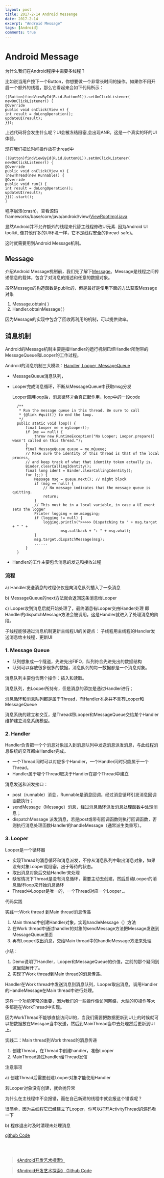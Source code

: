 ```yaml
---
layout: post
title: 2017-2-14 Android Messenge
date: 2017-2-14
excerpt: "Android Message"
tags: [Android]
comments: true
---
```


# Android Message

为什么我们在Android程序中需要多线程？

比如说当用户按下一个Button，你想要做一个非常长时间的操作。如果你不用开启一个额外的线程，那么它看起来会如下代码所示：
    
    ((Button)findViewById(R.id.Button01)).setOnClickListener( 
    newOnClickListener() {
    @Override
    public void onClick(View v) {
    int result = doLongOperation();
    updateUI(result);
    }});

上述代码将会发生什么呢？UI会被冻结阻塞,会出现ANR。这是一个真实的坏的UI体验。

现在我们把长时间操作放在thread中

    ((Button)findViewById(R.id.Button01)).setOnClickListener(
    newOnClickListener() {
    @Override
    public void onClick(View v) {
    (newThread(new Runnable() {
    @Override
    public void run() {
    int result = doLongOperation();
    updateUI(result);
    }})).start();
    }

程序崩溃(crash)，查看源码frameworks/base/core/java/android/view/[ViewRootImpl.java](https://android.googlesource.com/platform/frameworks/base/+/android-7.1.1_r22/core/java/android/view/ViewRootImpl.java)

显然Android并不允许额外的线程来代替主线程修改UI元素. 因为Android UI toolkit, 像其他许多的UI环境一样，它不是线程安全的(hread-safe)。

这时就需要用到Android Message机制。

## Message

介绍Android Message机制前，我们先了解下[Message](https://android.googlesource.com/platform/frameworks/base/+/android-cts-7.1_r2/core/java/android/os/Message.java)。Message是线程之间传递信息的载体，包含了对消息的描述和任意的数据对象。

虽然Message的构造函数是public的，但是最好是使用下面的方法获取Message对象

1.	Message.obtain( )
2.	Handler.obtainMessage( )

因为Message的实现中包含了回收再利用的机制，可以提供效率。


## 消息机制

Android的Message机制主要是指Handler的运行机制已经Handler所附带的MessageQueue和Looper的工作过程。

Android的消息机制三大模块：[Handler,  Looper,  MessageQueue](https://android.googlesource.com/platform/frameworks/base/+/3edcd8c/core/java/android/os/Looper.java)

- MessageQueue消息队列，
- Looper完成消息循环，不断从MessageQueue中获取msg分发

    Looper调用loop后，消息循环才会真正起作用，loop中的一段code
    
        /**
         * Run the message queue in this thread. Be sure to call
         * {@link #quit()} to end the loop.
         */
        public static void loop() {
            final Looper me = myLooper();
            if (me == null) {
                throw new RuntimeException("No Looper; Looper.prepare() wasn't called on this thread.");
            }
            final MessageQueue queue = me.mQueue;
            // Make sure the identity of this thread is that of the local process,
            // and keep track of what that identity token actually is.
            Binder.clearCallingIdentity();
            final long ident = Binder.clearCallingIdentity();
            for (;;) {
                Message msg = queue.next(); // might block
                if (msg == null) {
                    // No message indicates that the message queue is quitting.
                    return;
                }
                // This must be in a local variable, in case a UI event sets the logger
                Printer logging = me.mLogging;
                if (logging != null) {
                    logging.println(">>>>> Dispatching to " + msg.target + " " +
                            msg.callback + ": " + msg.what);
                }
                msg.target.dispatchMessage(msg);
                ......
            }
        }
    
- Handler的工作主要包含消息的发送和接收过程


### 流程

a)	Handler发送消息的过程仅仅是向消息队列插入了一条消息

b)	MessageQueue的next方法就会返回这条消息给Looper

c)	Looper收到消息后就开始处理了，最终消息有Looper交由Hander处理
    即Handler的dispatchMessage方法会被调用。这是Handler就进入了处理消息的阶段。

子线程能够通过消息机制更新主线程UI的关键点：
子线程用主线程的Handler发送消息给主线程，更新UI

### 1.	Message Queue

- 队列想象成一个隧道，先进先出FIFO，队列符合先进先出的数据结构
- 队列可以存放很多很多的数据，消息队列的每一数据都是一个消息对象。
 
消息队列主要包含两个操作：插入和读取。

消息队列，由Looper所持有，但是消息的添加是通过Handler进行；　　

消息循环和消息队列都是属于Thread，而Handler本身并不具有Looper和MessageQueue

消息系统的建立和交互，是Thread将Looper和MessageQueue交给某个Handler维护建立消息系统模型。

### 2.	Handler

Handler负责把一个个消息对象加入到消息队列中发送消息派发消息，与此线程消息系统的交互都由Handler完成。

- 一个Thread同时可以对应多个Handler，一个Handler同时只能属于一个Thread。
- Handler属于哪个Thread取决于Handler在那个Thread中建立

消息发送和派发接口：

- post（runnable）消息，Runnable是消息回调，经过消息循环引发消息回调函数执行；
- sendMessage（Message）消息，经过消息循环派发消息处理函数中处理消息；
- dispatchMessage       派发消息，若是post或带有回调函数则执行回调函数，否则执行消息处理函数Handler的handleMessage（通常派生类重写）。

### 3.	Looper

Looper是一个循环器

- 实现Thread的消息循环和消息派发，不停从消息队列中取出消息对象，如果没有对象Looper就阻塞，出于等待的状态。
- 取出消息对象后交给Handler来处理
- 缺省情况下Thread是没有消息循环，需要主动去创建，然后启动Looper的消息循环loop来开始消息循环
- Thread中Looper是唯一的，一个Thread对应一个Looper，。

代码实践

实践一:Work thread 到Main thread消息传递

1.	Main thread中创建Handler对象，实现handleMessage（）方法
2.	在Work thread中通过handler的对象的sendMessage方法把Message发送到MessageQueue里面
3.	再有Looper取出消息，交给Main thread中的handleMessage方法来处理

小结：

1.	Demo说明了Handler，Looper和MessageQueue的价值，之前的那个疑问到这里就解开了。
2.	实现了Work thread到Main thread的消息传递。

Handler在Work thread中发送消息到消息队列，Looper取出消息，调用Handler的HandleMessage在Main thread中进行处理。

这样一个功能非常的重要，因为我们的一些操作像访问网络，大型的IO操作等大多都是在WorkThread中实现。

因为WorkThread不能够直接访问UI的，当我们需要把数据更新到UI上的时候就可以把数据放在Messgae当中发送，然后到MainThread当中去处理然后更新到UI上。

实践二：Main thread到Work thread的消息传递

1.	创建Thread，在Thread中创建handler，准备Looper
2.	MainThread通过handler给Thread发信

注意事项

a)	创建Thread后需要创建Looper对象才能使用Handler
    
   若Looper对象没有创建，就会抛异常
   
   为什么在主线程中不会报错，而在自己新建的线程中就会报这个错误呢？
   
   很简单，因为主线程它已经建立了Looper，你可以打开ActivityThread的源码看一下
    
b)	程序退出时及时清理未处理消息


[github Code](https://github.com/vivianking6855/android-advanced)



<br/>
<br/>


> [《Android开发艺术探索》](http://download.csdn.net/download/jsntghf/9602444)

> [《Android开发艺术探索》 Github Code](https://github.com/singwhatiwanna/android-art-res)
